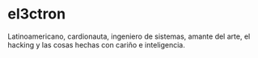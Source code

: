 el3ctron
========

Latinoamericano, cardionauta, ingeniero de sistemas, amante del arte, el hacking y las cosas hechas con cariño e inteligencia. 
